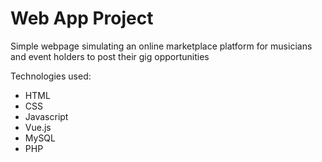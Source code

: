 # Web App Project
Simple webpage simulating an online marketplace platform for musicians and event holders to post their gig opportunities

Technologies used:
- HTML
- CSS
- Javascript
- Vue.js
- MySQL
- PHP
